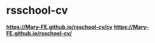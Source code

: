 # rsschool-cv
**https://Mary-FE.github.io/rsschool-cv/cv**
**https://Mary-FE.github.io/rsschool-cv/**